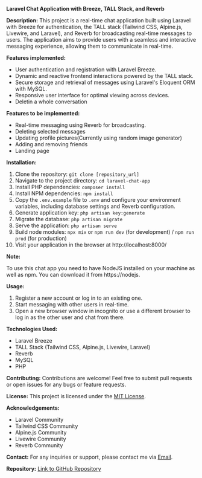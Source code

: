 **Laravel Chat Application with Breeze, TALL Stack, and Reverb**

**Description:**
This project is a real-time chat application built using Laravel with Breeze for authentication, the TALL stack (Tailwind CSS, Alpine.js, Livewire, and Laravel), and Reverb for broadcasting real-time messages to users. The application aims to provide users with a seamless and interactive messaging experience, allowing them to communicate in real-time.

**Features implemented:**

- User authentication and registration with Laravel Breeze.
- Dynamic and reactive frontend interactions powered by the TALL stack.
- Secure storage and retrieval of messages using Laravel's Eloquent ORM with MySQL.
- Responsive user interface for optimal viewing across devices.
- Deletin a whole conversation

**Features to be implemented:**

- Real-time messaging using Reverb for broadcasting.
- Deleting selected messages
- Updating profile pictures(Currently using random image generator)
- Adding and removing friends
- Landing page


**Installation:**

1. Clone the repository: `git clone [repository_url]`
2. Navigate to the project directory: `cd laravel-chat-app`
3. Install PHP dependencies: `composer install`
4. Install NPM dependencies: `npm install`
5. Copy the `.env.example` file to `.env` and configure your environment variables, including database settings and Reverb configuration.
6. Generate application key: `php artisan key:generate`
7. Migrate the database: `php artisan migrate`
8. Serve the application: `php artisan serve`
9. Build node  modules: `npx mix` or `npm run dev` (for development) / `npm run prod` (for production)
10. Visit your application  in the browser at http://localhost:8000/

**Note:**

To use this chat app you need to have NodeJS installed on your machine as well as npm. You can download it from https://nodejs.


**Usage:**

1. Register a new account or log in to an existing one.
2. Start messaging with other users in real-time.
3. Open a new browser window in incognito or use a different browser to log in as the other user and chat from there.

**Technologies Used:**

- Laravel Breeze
- TALL Stack (Tailwind CSS, Alpine.js, Livewire, Laravel)
- Reverb
- MySQL
- PHP

**Contributing:**
Contributions are welcome! Feel free to submit pull requests or open issues for any bugs or feature requests.

**License:**
This project is licensed under the [MIT License](LICENSE).

**Acknowledgements:**

- Laravel Community
- Tailwind CSS Community
- Alpine.js Community
- Livewire Community
- Reverb Community

**Contact:**
For any inquiries or support, please contact me via [Email](jerryjuma104@gmail.com).

**Repository:** [Link to GitHub Repository](https://github.com/wezer-pixel/W100Chat.git)
